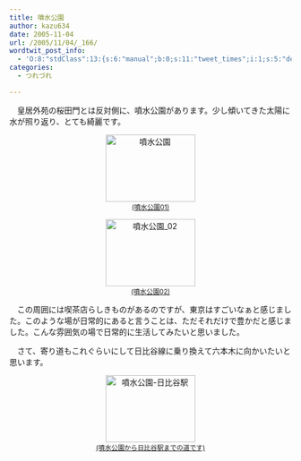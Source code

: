 ```yaml
---
title: 噴水公園
author: kazu634
date: 2005-11-04
url: /2005/11/04/_166/
wordtwit_post_info:
  - 'O:8:"stdClass":13:{s:6:"manual";b:0;s:11:"tweet_times";i:1;s:5:"delay";i:0;s:7:"enabled";i:1;s:10:"separation";s:2:"60";s:7:"version";s:3:"3.7";s:14:"tweet_template";b:0;s:6:"status";i:2;s:6:"result";a:0:{}s:13:"tweet_counter";i:2;s:13:"tweet_log_ids";a:1:{i:0;i:2141;}s:9:"hash_tags";a:0:{}s:8:"accounts";a:1:{i:0;s:7:"kazu634";}}'
categories:
  - つれづれ

---
```

<div class="section">
<p>
    　皇居外苑の桜田門とは反対側に、噴水公園があります。少し傾いてきた太陽に水が照り返り、とても綺麗です。
</p>
  
<p>
<center>
<a href="http://image.blog.livedoor.jp/simoom634/imgs/2/1/21c04758.jpg" onclick="__gaTracker('send', 'event', 'outbound-article', 'http://image.blog.livedoor.jp/simoom634/imgs/2/1/21c04758.jpg', '(噴水公園01)');" target="blank"><img width="160" alt="噴水公園" src="http://image.blog.livedoor.jp/simoom634/imgs/2/1/21c04758-s.jpg" class="pict" height="120" border="0" /><br /><small>(噴水公園01)</small></a>
</center>
</p>
  
<p>
</p>
  
<p>
<center>
<a href="http://image.blog.livedoor.jp/simoom634/imgs/d/c/dc3c6813.jpg" onclick="__gaTracker('send', 'event', 'outbound-article', 'http://image.blog.livedoor.jp/simoom634/imgs/d/c/dc3c6813.jpg', '(噴水公園02)');" target="blank"><img width="160" alt="噴水公園_02" src="http://image.blog.livedoor.jp/simoom634/imgs/d/c/dc3c6813-s.jpg" class="pict" height="120" border="0" /><br /><small>(噴水公園02)</small></a>
</center>
</p></p> 
  
<p>
    　この周囲には喫茶店らしきものがあるのですが、東京はすごいなぁと感じました。このような場が日常的にあると言うことは、ただそれだけで豊かだと感じました。こんな雰囲気の場で日常的に生活してみたいと思いました。
</p></p> 
  
<p>
    　さて、寄り道もこれぐらいにして日比谷線に乗り換えて六本木に向かいたいと思います。
</p>
  
<p>
<center>
<a href="http://image.blog.livedoor.jp/simoom634/imgs/d/3/d35916df.jpg" onclick="__gaTracker('send', 'event', 'outbound-article', 'http://image.blog.livedoor.jp/simoom634/imgs/d/3/d35916df.jpg', '(噴水公園から日比谷駅までの道です)');" target="blank"><img width="160" alt="噴水公園-日比谷駅" src="http://image.blog.livedoor.jp/simoom634/imgs/d/3/d35916df-s.jpg" class="pict" height="120" border="0" /><br /><small>(噴水公園から日比谷駅までの道です)</small></a>
</center>
</p>
</div>